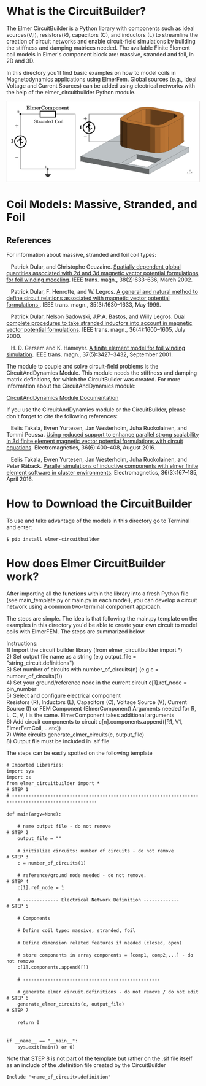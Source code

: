 # What is the CircuitBuilder?
The Elmer CircuitBuilder is a Python library with components such as ideal sources(V,I), resistors(R), capacitors (C), and inductors (L) 
to streamline the creation of circuit networks and enable circuit-field simulations by building the stiffness and damping matrices needed.
The available Finite Element coil models in Elmer's component block are: massive, stranded and foil, in 2D and 3D. 

In this directory you'll find basic examples on how to model coils in Magnetodynamics applications using ElmerFem. 
Global sources (e.g., Ideal Voltage and Current Sources) can be added using electrical networks with the help of the elmer_circuitbuilder Python module. 

![3D Stranded Closed Coil](TEAM7_current_source.png)

# Coil Models: Massive, Stranded, and Foil



## References
For information about massive, stranded and foil coil types:

&nbsp;&nbsp;  Patrick Dular, and Christophe Geuzaine. <A HREF="https://ieeexplore.ieee.org/abstract/document/996165/">Spatially dependent global quantities associated with 2d and 3d magnetic vector potential formulations for foil winding modeling</A>. IEEE trans. magn., 38(2):633–636, March 2002.

&nbsp;&nbsp;  Patrick Dular, F. Henrotte, and W. Legros. <A HREF="https://ieeexplore.ieee.org/abstract/document/767310">A general and natural method to define circuit relations associated with magnetic vector potential formulations </A>. IEEE trans. magn., 35(3):1630–1633, May 1999.

&nbsp;&nbsp;  Patrick Dular, Nelson Sadowski, J.P.A. Bastos, and Willy Legros. <A HREF="https://ieeexplore.ieee.org/abstract/document/877746">Dual complete procedures to take stranded inductors into account in magnetic vector potential formulations</A>. IEEE trans. magn., 36(4):1600–1605, July 2000.

&nbsp;&nbsp;  H. D. Gersem and K. Hameyer. <A HREF="https://ieeexplore.ieee.org/abstract/document/952629">A finite element model for foil winding simulation</A>. IEEE trans. magn., 37(5):3427–3432, September 2001.

The module to couple and solve circuit-field problems is the CircuitAndDynamics
Module. This module needs the stiffness and damping matrix definitions, for which the CircuitBuilder was created. For more information about the CircuitAndDynamics module:
<p>
<A HREF="http://www.nic.funet.fi/pub/sci/physics/elmer/doc/ElmerModelsManual.pdf#page=128">
CircuitAndDynamics Module Documentation </A>
</p>

If you use the CircuitAndDynamics module or the CircuitBuilder, please don't forget to cite the following references:

&nbsp;&nbsp; Eelis Takala, Evren Yurtesen, Jan Westerholm, Juha Ruokolainen, and Tommi Peussa. <A HREF="https://www.tandfonline.com/doi/pdf/10.1080/02726343.2016.1187107?casa_token=XTTKx7uW-RYAAAAA:xO33zf8Rwi7UccLiGx9ZjY2GaCRPFHHxRXbY-oQ1n8f54vJdkrNu4J0EvZJL4zQ8E-1zHVgx9cS3zQ">Using reduced support to enhance parallel strong scalability in 3d finite element magnetic vector potential formulations with circuit equations</A>. Electromagnetics, 36(6):400–408, August 2016.

&nbsp;&nbsp;  Eelis Takala, Evren Yurtesen, Jan Westerholm, Juha Ruokolainen, and Peter Råback. <A HREF="https://www.tandfonline.com/doi/pdf/10.1080/02726343.2016.1151616?casa_token=LQoOG9VNPsoAAAAA:OkFQpOERLVG9p14lAjhPtJinnoXdIFc6LgHk2ax411KZqqJPlQVfLxFUndwMCj9Mze5nTneC5sCFeA">Parallel simulations of inductive components with elmer finite element software in cluster environments</A>. Electromagnetics, 36(3):167–185, April 2016.


# How to Download the CircuitBuilder
To use and take advantage of the models in this directory go to Terminal and enter:

```
$ pip install elmer-circuitbuilder
```

# How does Elmer CircuitBuilder work?
After importing all the functions within the library into a fresh Python file (see main_template.py or main.py in each model), you can develop a circuit network 
using a common two-terminal component approach. 

The steps are simple. The idea is that following the main.py template on the examples in this directory you'd be able to create
your own circuit to model coils with ElmerFEM. The steps are summarized below.

Instructions: \
               1) Import the circuit builder library (from elmer_circuitbuilder import *) \
               2) Set output file name as a string (e.g output_file = "string_circuit.definitions") \
               3) Set number of circuits with number_of_circuits(n) (e.g c = number_of_circuits(1)) \
               4) Set your ground/reference node in the current circuit c[1].ref_node = pin_number \
               5) Select and configure electrical component \
                     Resistors (R), Inductors (L), Capacitors (C), Voltage Source (V), Current Source (I)
                     or FEM Component (ElmerComponent) 
                     Arguments needed for R, L, C, V, I is the same. ElmerComponent takes additional arguments\
               6) Add circuit components to circuit c[n].components.append([R1, V1, ElmerFemCoil, ...etc]) \
               7) Write circuits generate_elmer_circuits(c, output_file) \
               8) Output file must be included in .sif file 


The steps can be easily spotted on the following template

```
# Imported Libraries:
import sys
import os
from elmer_circuitbuilder import *                                       # STEP 1
# -----------------------------------------------------------------------------------------------------

def main(argv=None):

    # name output file - do not remove                                   # STEP 2
    output_file = ""

    # initialize circuits: number of circuits - do not remove            # STEP 3
    c = number_of_circuits(1)

    # reference/ground node needed - do not remove.                      # STEP 4
    c[1].ref_node = 1

    # ------------- Electrical Network Definition -------------          # STEP 5

    # Components

    # Define coil type: massive, stranded, foil

    # Define dimension related features if needed (closed, open)

    # store components in array components = [comp1, comp2,...] - do not remove
    c[1].components.append([])

    # --------------------------------------------------

    # generate elmer circuit.definitions - do not remove / do not edit   # STEP 6
    generate_elmer_circuits(c, output_file)                              # STEP 7

    return 0


if __name__ == "__main__":
    sys.exit(main() or 0)

```

Note that STEP 8 is not part of the template but rather on the .sif file itself as an include of the .definition file created by the CircuitBuilder

```
Include "<name_of_circuit>.definition"
```

